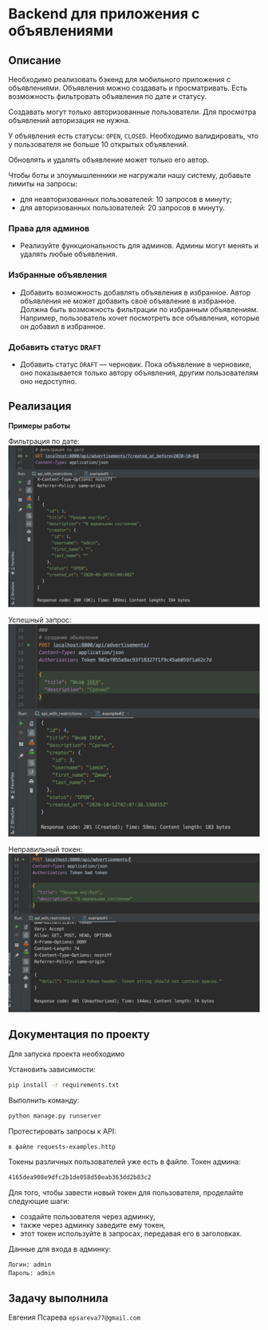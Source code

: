# Backend для приложения с объявлениями

## Описание

Необходимо реализовать бэкенд для мобильного приложения с объявлениями. Объявления можно создавать и просматривать. Есть возможность фильтровать объявления по дате и статусу.

Создавать могут только авторизованные пользователи. Для просмотра объявлений авторизация не нужна.

У объявления есть статусы: `OPEN`, `CLOSED`. Необходимо валидировать, что у пользователя не больше 10 открытых объявлений.

Обновлять и удалять объявление может только его автор.

Чтобы боты и злоумышленники не нагружали нашу систему, добавьте лимиты на запросы:

- для неавторизованных пользователей: 10 запросов в минуту;
- для авторизованных пользователей: 20 запросов в минуту.

### Права для админов

- Реализуйте функциональность для админов. Админы могут менять и удалять любые объявления.

### Избранные объявления

- Добавить возможность добавлять объявления в избранное. Автор объявления не может добавить своё объявление в избранное. Должна быть возможность фильтрации по избранным объявлениям. Например, пользователь хочет посмотреть все объявления, которые он добавил в избранное.

### Добавить статус `DRAFT`

- Добавить статус `DRAFT` — черновик. Пока объявление в черновике, оно показывается только автору объявления, другим пользователям оно недоступно.

## Реализация

**Примеры работы**

Фильтрация по дате:
![Фильтрация по дате](./screenshots/date_filter.png)

Успешный запрос:
![Успех](./screenshots/success.png)

Неправильный токен:
![Неправильный токен](./screenshots/bad_token.png)



## Документация по проекту

Для запуска проекта необходимо

Установить зависимости:

```bash
pip install -r requirements.txt
```

Выполнить команду:

```bash
python manage.py runserver
```

Протестировать запросы к API:
```bash
в файле requests-examples.http
```

Токены различных пользователей уже есть в файле. Токен админа:
```bash
4165dea908e9dfc2b1de058d50eab363dd2b83c2
```

Для того, чтобы завести новый токен для пользователя, проделайте следующие шаги:

- создайте пользователя через админку,
- также через админку заведите ему токен,
- этот токен используйте в запросах, передавая его в заголовках.

Данные для входа в админку:
```bash
Логин: admin
Пароль: admin
```

## Задачу выполнила
Евгения Псарева `epsareva77@gmail.com`
